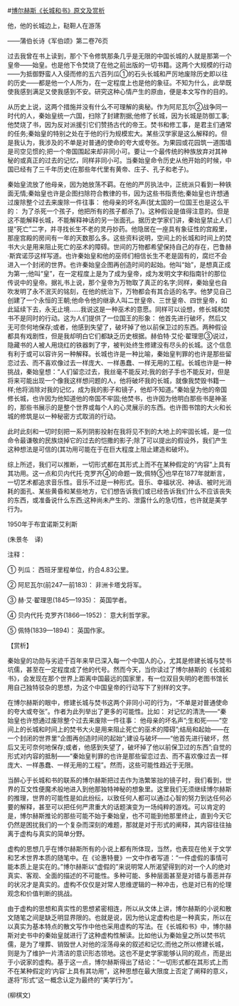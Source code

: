#[博尔赫斯《长城和书》原文及赏析](https://www.vrrw.net/wx/12277.html)

他，他的长城边上，鞑靼人在游荡

——蒲伯长诗《军伯颂》第二卷76页

过去我曾在书上读到，那个下令修筑那条几乎是无限的中国长城的人就是那第一个皇帝——始皇。也是他下令焚烧了在他之前出版的一切书籍。这两个大规模的行动——为抵御野蛮人入侵而修的五六百列瓜①的石头长城和严厉地废除历史即以往的历史——都是他一个人所为，在一定程度上也是他的象征。不知为什么，此举既使我感到满足又使我感到不安。研究这种心情产生的原由，便是本文写作的目的。

从历史上说，这两个措施并没有什么不可理解的奥秘。作为阿尼瓦尔②战争同一时代的人，秦始皇统一六国，扫除了封建割据;他修了长城，因为长城是防御工事;他焚烧了书，因为反对派援引它们赞扬古代的帝王。焚书和修工事，是君主们通常的任务;秦始皇的特别之处在于他的行为规模宏大。某些汉学家是这么解释的。但是我认为，我涉及的不单是对普通的使命的夸大或夸张。为果园或花园筑一道围墙是司空见惯的;把一个帝国围起来却非同小可。要让一个最传统的种族放弃对其神秘的或真正的过去的记忆，同样非同小可。当秦始皇命令历史从他开始的时候，中国已经有了三千年历史(在那些年代里有黄帝、庄子、孔子和老子)。



秦始皇流放了他母亲，因为她放荡不羁。在他的严厉执法中，正统派只看到一种铁面无情;秦始皇也许是企图扫除符合教律的书，因为这些书指责他;秦始皇也许想通过废除整个过去来废除一件往事： 他母亲的坏名声(犹太国的一位国王也是这么干的： 为了杀死一个孩子，他把所有的孩子都杀了)。这种假设是值得注意的。但是这不能解释长城，不能解释神话的另一张面孔。据历史学家们讲，秦始皇禁止人们提“死亡”二字，并寻找长生不老的灵丹妙药。他隐居在一座具有象征性的宫殿里，那座宫殿的房间有一年的天数那么多。这些资料说明，空间上的长城和时间上的焚书大火是用来阻止死亡的巫术的障碍。世间的万物都希望保持自己的存在，巴鲁赫·斯宾诺莎这样写道。也许秦始皇和他的巫师们相信长生不老是固有的，腐烂不会进入一个封闭的世界。也许秦始皇企图再创造时间的起始。他叫“始”，是想真正成为第一;他叫“皇”，在一定程度上是为了成为皇帝，成为发明文字和指南针的那位传说中的皇帝。据礼书上说，那个皇帝为万物取了真正的名字;同样，秦始皇也自吹发明了永不泯灭的铭刻，在他的统治下，万物都会有其合适的名字。他梦见自己创建了一个永恒的王朝;他命令他的继承人叫二世皇帝、三世皇帝、四世皇帝，如此延续下去，永无止境……我说这是一种巫术的意愿。同样可以设想，修长城和焚书不是同时的行动。这为人们提供了一位国王的形象： 他首先进行破坏，然后又无可奈何地保存;或者，他感到失望了，破坏掉了他以前保卫过的东西。两种假设都具有戏剧性，但是我却明白它们都缺乏历史根据。赫伯特·艾伦·翟理思③说过，隐藏书的人被人用烧红的铁器刺了字，被判处终生修建没有尽头的长城。这个信息有利于或可以容许另一种解释。长城也许是一种比喻，秦始皇判罪的也许是那些留恋过去、而不喜欢像过去一样庞大、一样愚蠢、一样无用的工程。长城也许是一种挑战，秦始皇想：“人们留恋过去，我丝毫不能反对;我的刽子手也不能反对，但是将来可能出现一个像我这样想问题的人，他将破坏我的长城，就像我焚毁书籍一样;他将消除对我的记忆，成为我的影子和镜子，他却不知道。”秦始皇为他的帝国修长城，也许因为他知道他的帝国不牢固;他焚书，也许因为他明白那些书是神圣的，那些书展示的是整个世界或每个人的心灵展示的东西。也许图书馆的大火和长城的修筑是以一种秘密方式取消的行动。

此时此刻和一切时刻把一系列阴影投射在我将见不到的大地上的牢固长城，是一位命令最谦敬的民族烧掉它的过去的恺撒的影子;除了可以提出的假设外，我们产生这种想法是可信的(其功用可能在于在巨大程度上阻止建造和破坏)。

综上所述，我们可以推断，一切形式都在其形式上而不在某种假定的“内容”上具有其功用。这一点和贝内代托·克罗齐④的命题一致;佩特⑤也早在1877年就断言，一切艺术都追求音乐性。音乐不过是一种形式。音乐、幸福状况、神话、被时光消耗的面孔、某些黄昏和某些地方，它们想告诉我们或已经告诉我们什么不应该丧失的东西，或准备说什么东西;这种尚未产生的、泄露什么的急切性，也许就是美学行为。

1950年于布宜诺斯艾利斯

(朱景冬　译)

注释：

① 列瓜： 西班牙里程单位，约合4.83公里。

② 阿尼瓦尔(前247—前183)： 非洲卡塔戈将军。

③ 赫·艾·翟理思(1845—1935)： 英国学者。

④ 贝内代托·克罗齐(1866—1952)： 意大利哲学家。

⑤ 佩特(1839—1894)： 英国作家。

【赏析】

秦始皇的功勋与劣迹千百年来早已深入每一个中国人的心，尤其是修建长城与焚书坑儒，甚至在一定程度成了他的代号。然而今天，当你读过了博尔赫斯的《长城和书》，会发现在那个世界上距离中国最远的国家里，有一位双目失明的老图书馆长用自己独特驳杂的思想，为这个中国皇帝的行动写下了别样的文字。

在博尔赫斯的眼中，修建长城与焚书这两个非同小可的行为，“不单是对普通使命的夸大或夸张”。作者为此列举出了更多的可能性。比如： 对记忆的清洗——“秦始皇也许想通过废除整个过去来废除一件往事： 他母亲的坏名声”;生和死——“空间上的长城和时间上的焚书大火是用来阻止死亡的巫术的障碍”;结局和起始——在一个封闭的世界里“企图再创造时间的起始”;建设与破坏——“他首先进行破坏，然后又无可奈何地保存;或者，他感到失望了，破坏掉了他以前保卫过的东西”;自觉的形式对内容的抵制——“秦始皇判罪的也许是那些留恋过去、而不喜欢像过去一样庞大、一样愚蠢、一样无用的工程”。然而，这些可能性趋近于无限。

当醉心于长城和书的联系的博尔赫斯把过去作为浩繁笨拙的镜子时，我们看到，世界的互文性便魔术般地进入到他那独特神秘的想象里。这里我们无须继续博尔赫斯的推理，世界的可能性是如此纷纭，以致任何人都可以通过心智的努力到达任何必要的解释，甚至可以把任何严肃重大的话题演变为一场纯粹的游戏。可以肯定的是，博尔赫斯推论的那些可能不始于秦始皇，也不可能到他那里终止，直到今天它仍然是困扰我们的一个复杂而深刻的难题，那就是对于形式的阐释，其内容往往抽离于虚构与真实的简单分野。

虚构的思想几乎在博尔赫斯所有的小说上都有所体现，当然，也表现在他关于文学和艺术世界本质的随笔中。在《论惠特曼》一文中作者写道：“一件虚假的事情可能本质上是实在的。”博尔赫斯以“虚假的”来说明常人所渴望得到的对一个人的绝对真实、客观、全面的描述的不可能性。多种可能、多种层面甚至是对错与善恶并存的状况才是真实的。虚构不仅仅是对常人思维逻辑的一种冲击，也是对已有的伦理观念和价值判断的挑战。

由于虚构的思想和真实性的思想紧密相连，所以从文体上讲，博尔赫斯的小说和散文随笔之间是缺乏明显界限的。也就是说，因为他认定虚构也是一种真实，所以在以真实为基本特点的散文写作中他也采用虚构的写法。在《长城和书》中，博尔赫斯对史书中的秦始皇就进行了这种虚构性解读。比如他认为秦始皇之所以焚书坑儒，是为了埋葬、销毁世人对他的淫荡母亲的叙述和记忆;而他之所以修建长城，则是为了维护一片清洁的意识形态领地。这也不是史学家能够认同的观点，而是出于小说家的虚构。基于这一点，博尔赫斯得出了结论：“一切形式都在其形式上而不在某种假定的‘内容’上具有其功用”，这种思想在最大限度上否定了阐释的意义，遂将“形式”这一概念认定为最终的“美学行为”。

(柳棋文)

